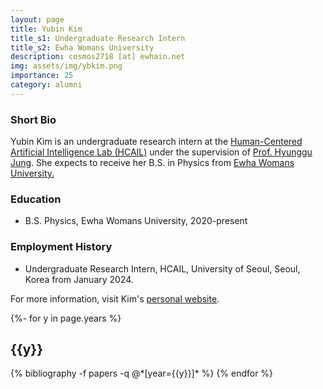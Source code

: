 ```yaml
---
layout: page
title: Yubin Kim
title_s1: Undergraduate Research Intern
title_s2: Ewha Womans University
description: cosmos2718 [at] ewhain.net
img: assets/img/ybkim.png
importance: 25
category: alumni
---
```


### Short Bio
<p>Yubin Kim is an undergraduate research intern at the <a href="http://hcail.github.io">Human-Centered Artificial Intelligence Lab (HCAIL)</a> under the supervision of <a href="http://hyunggujung.com">Prof. Hyunggu Jung</a>.
She expects to receive her B.S. in Physics from <a href="https://www.ewha.ac.kr/">Ewha Womans University.</a></p>

### Education
<ul>
<li> B.S. Physics, Ewha Womans University, 2020-present
</li>
</ul>

### Employment History
<ul>
<li>Undergraduate Research Intern, HCAIL, University of Seoul, Seoul, Korea from January 2024.
</li>
</ul>

For more information, visit Kim's [personal website](https://cosmos2718.github.io/Kimyubin/).

<!-- _pages/publications.md -->
<div class="publications">

{%- for y in page.years %}
  <h2 class="year">{{y}}</h2>
  {% bibliography -f papers -q @*[year={{y}}]* %}
{% endfor %}

</div>
